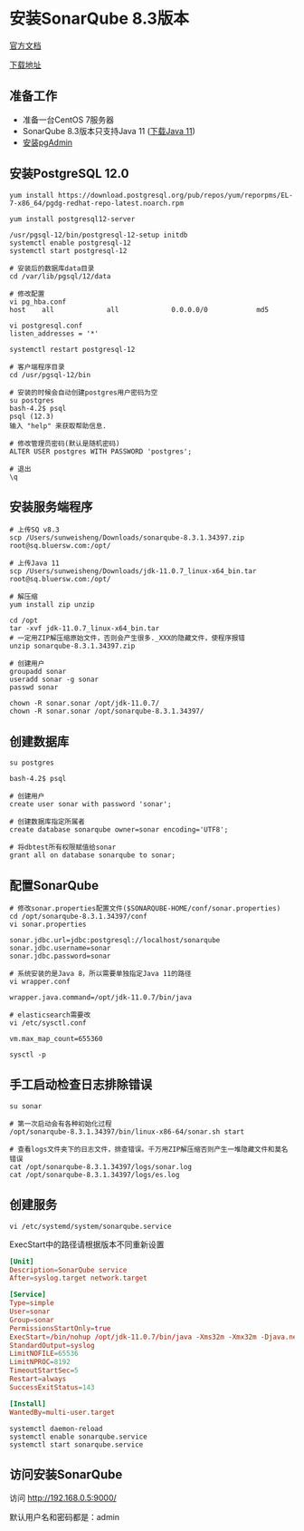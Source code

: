# 安装SonarQube 8.3版本

[官方文档](https://docs.sonarqube.org/latest/setup/install-server/)

[下载地址](https://www.sonarqube.org)

## 准备工作

* 准备一台CentOS 7服务器
* SonarQube 8.3版本只支持Java 11 ([下载Java 11](https://www.oracle.com/java/technologies/javase-downloads.html))
* [安装pgAdmin](https://www.pgadmin.org/download/)

## 安装PostgreSQL 12.0

```shell
yum install https://download.postgresql.org/pub/repos/yum/reporpms/EL-7-x86_64/pgdg-redhat-repo-latest.noarch.rpm

yum install postgresql12-server

/usr/pgsql-12/bin/postgresql-12-setup initdb
systemctl enable postgresql-12
systemctl start postgresql-12

# 安装后的数据库data目录
cd /var/lib/pgsql/12/data

# 修改配置
vi pg_hba.conf
host    all             all             0.0.0.0/0            md5

vi postgresql.conf
listen_addresses = '*'

systemctl restart postgresql-12

# 客户端程序目录
cd /usr/pgsql-12/bin

# 安装的时候会自动创建postgres用户密码为空
su postgres
bash-4.2$ psql
psql (12.3)
输入 "help" 来获取帮助信息.

# 修改管理员密码(默认是随机密码)
ALTER USER postgres WITH PASSWORD 'postgres';

# 退出
\q
```

## 安装服务端程序

```shell
# 上传SQ v8.3
scp /Users/sunweisheng/Downloads/sonarqube-8.3.1.34397.zip root@sq.bluersw.com:/opt/

# 上传Java 11
scp /Users/sunweisheng/Downloads/jdk-11.0.7_linux-x64_bin.tar root@sq.bluersw.com:/opt/

# 解压缩
yum install zip unzip

cd /opt
tar -xvf jdk-11.0.7_linux-x64_bin.tar
# 一定用ZIP解压缩原始文件，否则会产生很多._XXX的隐藏文件，使程序报错
unzip sonarqube-8.3.1.34397.zip

# 创建用户
groupadd sonar
useradd sonar -g sonar
passwd sonar

chown -R sonar.sonar /opt/jdk-11.0.7/
chown -R sonar.sonar /opt/sonarqube-8.3.1.34397/

```

## 创建数据库

```shell
su postgres

bash-4.2$ psql

# 创建用户
create user sonar with password 'sonar';

# 创建数据库指定所属者
create database sonarqube owner=sonar encoding='UTF8';

# 将dbtest所有权限赋值给sonar
grant all on database sonarqube to sonar;
```

## 配置SonarQube

```shell
# 修改sonar.properties配置文件($SONARQUBE-HOME/conf/sonar.properties)
cd /opt/sonarqube-8.3.1.34397/conf
vi sonar.properties

sonar.jdbc.url=jdbc:postgresql://localhost/sonarqube
sonar.jdbc.username=sonar
sonar.jdbc.password=sonar

# 系统安装的是Java 8，所以需要单独指定Java 11的路径
vi wrapper.conf

wrapper.java.command=/opt/jdk-11.0.7/bin/java

# elasticsearch需要改
vi /etc/sysctl.conf

vm.max_map_count=655360

sysctl -p
```

## 手工启动检查日志排除错误

```shell
su sonar

# 第一次启动会有各种初始化过程
/opt/sonarqube-8.3.1.34397/bin/linux-x86-64/sonar.sh start

# 查看logs文件夹下的日志文件，排查错误。千万用ZIP解压缩否则产生一堆隐藏文件和莫名错误
cat /opt/sonarqube-8.3.1.34397/logs/sonar.log
cat /opt/sonarqube-8.3.1.34397/logs/es.log
```

## 创建服务

```shell
vi /etc/systemd/system/sonarqube.service
```

ExecStart中的路径请根据版本不同重新设置

```conf
[Unit]
Description=SonarQube service
After=syslog.target network.target

[Service]
Type=simple
User=sonar
Group=sonar
PermissionsStartOnly=true
ExecStart=/bin/nohup /opt/jdk-11.0.7/bin/java -Xms32m -Xmx32m -Djava.net.preferIPv4Stack=true -jar /opt/sonarqube-8.3.1.34397/lib/sonar-application-8.3.1.34397.jar
StandardOutput=syslog
LimitNOFILE=65536
LimitNPROC=8192
TimeoutStartSec=5
Restart=always
SuccessExitStatus=143

[Install]
WantedBy=multi-user.target
```

```shell
systemctl daemon-reload
systemctl enable sonarqube.service
systemctl start sonarqube.service
```

## 访问安装SonarQube

访问 http://192.168.0.5:9000/

默认用户名和密码都是：admin
